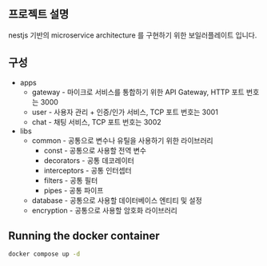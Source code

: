## 프로젝트 설명

nestjs 기반의 microservice architecture 를 구현하기 위한 보일러플레이트 입니다.

## 구성
- apps
  - gateway - 마이크로 서비스를 통합하기 위한 API Gateway, HTTP 포트 번호는 3000
  - user - 사용자 관리 + 인증/인가 서비스, TCP 포트 번호는 3001
  - chat - 채팅 서비스, TCP 포트 번호는 3002
- libs
  - common - 공통으로 변수나 유틸을 사용하기 위한 라이브러리
    - const - 공통으로 사용할 전역 변수
    - decorators - 공통 데코레이터
    - interceptors - 공통 인터셉터
    - filters - 공통 필터
    - pipes - 공통 파이프
  - database - 공통으로 사용할 데이터베이스 엔티티 및 설정
  - encryption - 공통으로 사용할 암호화 라이브러리

## Running the docker container

```bash
docker compose up -d
```

[//]: # (## 인프라 구조)
[//]: # (![Infrastructure]&#40;~@source/.vuepress/public/image/2021_04_user_count.png&#41;)
